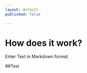 ```yaml
---
layout: default
published: false

---
```


# How does it work?

Enter Text in Markdown format.

##Test